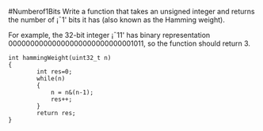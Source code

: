 #Numberof1Bits
Write a function that takes an unsigned integer and returns the number of 
¡¯1' bits it has (also known as the Hamming weight).

For example, the 32-bit integer ¡¯11' has binary representation 00000000000000000000000000001011, 
so the function should return 3.



```
int hammingWeight(uint32_t n)
{
        int res=0;
        while(n)
        {
            n = n&(n-1);
            res++;
        }
        return res;
}
```